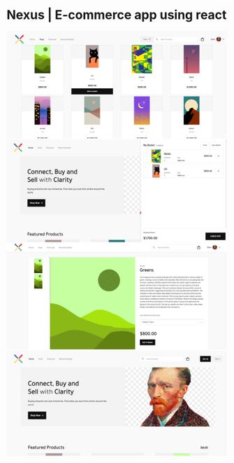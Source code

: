 # Nexus | E-commerce app using react


![screenshot 1](https://github.com/su-z-ana/nexus-ecommerce/blob/main/ss/shop.png?raw=true)
![screenshot 2](https://github.com/su-z-ana/nexus-ecommerce/blob/main/ss/basket.png?raw=true)
![screenshot 2](https://github.com/su-z-ana/nexus-ecommerce/blob/main/ss/deets.png?raw=true)
![screenshot 4](https://github.com/su-z-ana/nexus-ecommerce/blob/main/ss/home.png?raw=true)





